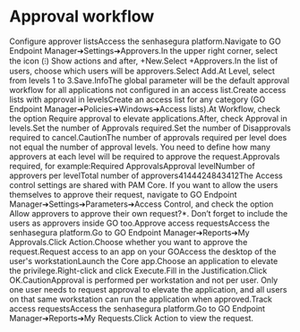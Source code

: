 # Approval workflow 

Configure approver listsAccess the senhasegura platform.Navigate to GO Endpoint Manager➔Settings➔Approvers.In the upper right corner, select the icon (⁝) Show actions and after, +New.Select +Approvers.In the list of users, choose which users will be approvers.Select Add.At Level, select from levels 1 to 3.Save.InfoThe global parameter will be the default approval workflow for all applications not configured in an access list.Create access lists with approval in levelsCreate an access list for any category (GO Endpoint Manager➔Policies➔Windows➔Access lists).At Workflow, check the option Require approval to elevate applications.After, check Approval in levels.Set the number of Approvals required.Set the number of Disapprovals required to cancel.CautionThe number of approvals required per level does not equal the number of approval levels. You need to define how many approvers at each level will be required to approve the request.Approvals required, for example:Required ApprovalsApproval levelNumber of approvers per levelTotal number of approvers4144424843412The Access control settings are shared with PAM Core. If you want to allow the users themselves to approve their request, navigate to GO Endpoint Manager➔Settings➔Parameters➔Access Control, and check the option Allow approvers to approve their own request?*. Don’t forget to include the users as approvers inside GO too.Approve access requestsAccess the senhasegura platform.Go to GO Endpoint Manager➔Reports➔My Approvals.Click Action.Choose whether you want to approve the request.Request access to an app on your GOAccess the desktop of the user's workstationLaunch the Core app.Choose an application to elevate the privilege.Right-click and click Execute.Fill in the Justification.Click OK.CautionApproval is performed per workstation and not per user. Only one user needs to request approval to elevate the application, and all users on that same workstation can run the application when approved.Track access requestsAccess the senhasegura platform.Go to GO Endpoint Manager➔Reports➔My Requests.Click Action to view the request.